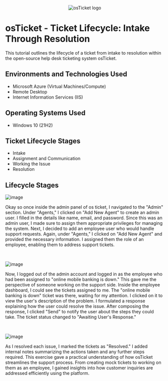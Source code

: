 <p align="center">
<img src="https://i.imgur.com/Clzj7Xs.png" alt="osTicket logo"/>
</p>

<h1>osTicket - Ticket Lifecycle: Intake Through Resolution</h1>
This tutorial outlines the lifecycle of a ticket from intake to resolution within the open-source help desk ticketing system osTicket.<br />


<h2>Environments and Technologies Used</h2>

- Microsoft Azure (Virtual Machines/Compute)
- Remote Desktop
- Internet Information Services (IIS)

<h2>Operating Systems Used </h2>

- Windows 10</b> (21H2)

<h2>Ticket Lifecycle Stages</h2>

- Intake
- Assignment and Communication
- Working the Issue
- Resolution

<h2>Lifecycle Stages</h2>


![image](https://github.com/mkpene/ticket-lifecycle/assets/142267681/85a62b71-c078-4b41-885e-e57ec560bd26)

<p>
Okay so once inside the admin panel of os ticket, I navigated to the "Admin" section. Under "Agents," I clicked on "Add New Agent" to create an admin user. I filled in the details like name, email, and password. Since this was an admin user, I made sure to assign them appropriate privileges for managing the system. Next, I decided to add an employee user who would handle support requests. Again, under "Agents," I clicked on "Add New Agent" and provided the necessary information. I assigned them the role of an employee, enabling them to address support tickets.
</p>
<br />


![image](https://github.com/mkpene/ticket-lifecycle/assets/142267681/a5d331e0-d936-4a35-8b2a-cb17b02b3137)

<p>
Now, I logged out of the admin account and logged in as the employee who had been assigned to "online mobile banking is down." This gave me the perspective of someone working on the support side. Inside the employee dashboard, I could see the tickets assigned to me. The "online mobile banking is down" ticket was there, waiting for my attention. I clicked on it to view the user's description of the problem. I formulated a response explaining how the user could resolve the issue. After composing the response, I clicked "Send" to notify the user about the steps they could take. The ticket status changed to "Awaiting User's Response." 
</p>
<br />


![image](https://github.com/mkpene/ticket-lifecycle/assets/142267681/2e852171-0542-4fa6-8f59-e5a8d9b95875)

<p>
As I resolved each issue, I marked the tickets as "Resolved." I added internal notes summarizing the actions taken and any further steps required. This exercise gave a practical understanding of how osTicket streamlines the support process. From creating mock tickets to working on them as an employee, I gained insights into how customer inquiries are addressed efficiently using the platform. 
</p>
<br />
